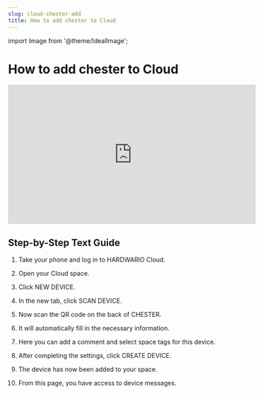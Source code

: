 ```yaml
---
slug: cloud-chester-add
title: How to add chester to Cloud
---
```


import Image from '@theme/IdealImage';

# How to add chester to Cloud

<iframe width="560" height="315"
  src="https://www.youtube.com/embed/w0M63Kh03Lc"
  title="HOW TO ADD CHESTER TO CLOUD"
  frameborder="0"
  allow="accelerometer; autoplay; clipboard-write; encrypted-media; gyroscope; picture-in-picture; web-share"
  allowfullscreen>
</iframe>

## Step-by-Step Text Guide

1. Take your phone and log in to HARDWARIO Cloud.

2. Open your Cloud space.

3. Click NEW DEVICE.

4. In the new tab, click SCAN DEVICE.

5. Now scan the QR code on the back of CHESTER.

6. It will automatically fill in the necessary information.

7. Here you can add a comment and select space tags for this device.

8. After completing the settings, click CREATE DEVICE.

9. The device has now been added to your space.

10. From this page, you have access to device messages.